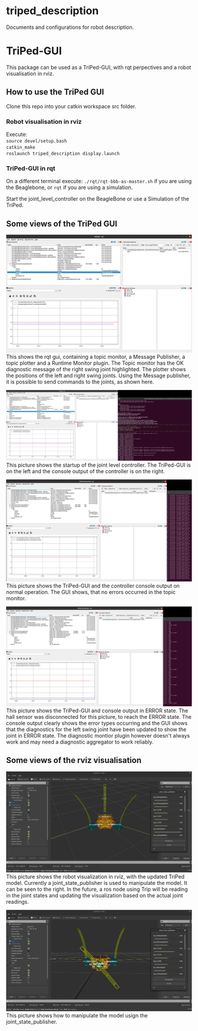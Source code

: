 # triped_description
Documents and configurations for robot description.

# TriPed-GUI
This package can be used as a TriPed-GUI, with rqt perpectives and a robot visualisation in rviz.

## How to use the TriPed GUI 
Clone this repo into your catkin workspace src folder.
### Robot visualisation in rviz

Execute:   
`source devel/setup.bash`  
`catkin_make`  
`roslaunch triped_description display.launch`  
### TriPed-GUI in rqt
On a different terminal execute:
`./rqt/rqt-bbb-as-master.sh` if you are using the Beaglebone, or `rqt` if you are using a simulation.

Start the joint_level_controller on the BeagleBone or use a Simulation of the TriPed.

## Some views of the TriPed GUI
![The TriPed-Gui](/docs/pictures/triped-gui-rqt-only.png)
This shows the rqt gui, containing a topic monitor, a Message Publisher, a topic plotter and a Runtime Monitor plugin. The Topic monitor has the OK diagnostic message of the right swing joint highlighted. The plotter shows the positions of the left and right swing joints. Using the Message publisher, it is possible to send commands to the joints, as shown here.

![The TriPed-Gui with console on startup](/docs/pictures/triped-gui-position-monitoring-startup.png "The TriPed-Gui & console startup")
This picture shows the startup of the joint level controller. The TriPed-GUI is on the left and the console output of the controller is on the right.

![The TriPed-Gui with console running OK](docs/pictures/triped-gui-ok.png "The TriPed-Gui & console on normal operation")
This picture shows the TriPed-GUI and the controller console output on normal operation.
The GUI shows, that no errors occurred in the topic monitor.

![The TriPed-Gui with console ERROR](docs/pictures/triped-gui-error.png "The TriPed-Gui & console on ERROR state")
This picture shows the TriPed-GUI and console output in ERROR state. The hall sensor was disconnected for this picture, to reach the ERROR state. The console output clearly shows the error types occurring and the GUI shows that the diagnostics for the left swing joint have been updated to show the joint in ERROR state.
The diagnostic montior plugin however doesn't always work and may need a diagnostic aggregator to work reliably.

## Some views of the rviz visualisation

![Rviz with the TriPed](docs/pictures/triped_rviz.png "Rviz with the TriPed model on startup")
This picture shows the robot visualization in rviz, with the updated TriPed model. Currently a joint_state_publisher is used to manipulate the model. It can be seen to the right. In the future, a ros node using Trip will be reading in the joint states and updating the visualization based on the actual joint readings.

![Rviz with the TriPed](docs/pictures/triped_rviz_2.png "Rviz with the TriPed model")
This picture shows how to manipulate the model usign the joint_state_publisher.
